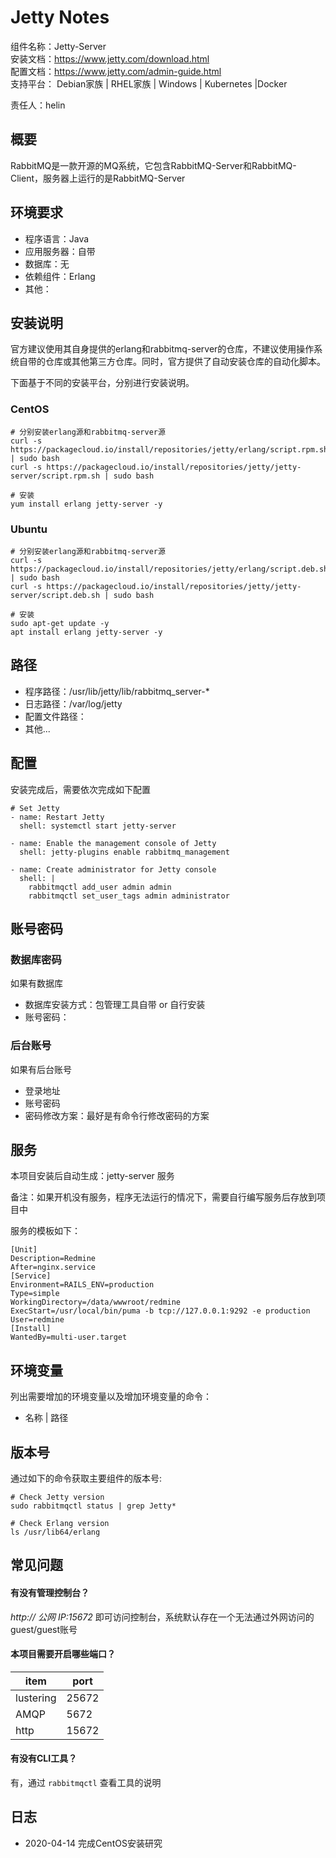 # Jetty Notes

组件名称：Jetty-Server  
安装文档：https://www.jetty.com/download.html  
配置文档：https://www.jetty.com/admin-guide.html  
支持平台： Debian家族 | RHEL家族 | Windows | Kubernetes |Docker  

责任人：helin

## 概要

RabbitMQ是一款开源的MQ系统，它包含RabbitMQ-Server和RabbitMQ-Client，服务器上运行的是RabbitMQ-Server

## 环境要求

* 程序语言：Java 
* 应用服务器：自带
* 数据库：无
* 依赖组件：Erlang
* 其他：

## 安装说明

官方建议使用其自身提供的erlang和rabbitmq-server的仓库，不建议使用操作系统自带的仓库或其他第三方仓库。同时，官方提供了自动安装仓库的自动化脚本。

下面基于不同的安装平台，分别进行安装说明。

### CentOS

```shell
# 分别安装erlang源和rabbitmq-server源
curl -s https://packagecloud.io/install/repositories/jetty/erlang/script.rpm.sh | sudo bash
curl -s https://packagecloud.io/install/repositories/jetty/jetty-server/script.rpm.sh | sudo bash

# 安装
yum install erlang jetty-server -y
```

### Ubuntu

```shell
# 分别安装erlang源和rabbitmq-server源
curl -s https://packagecloud.io/install/repositories/jetty/erlang/script.deb.sh | sudo bash
curl -s https://packagecloud.io/install/repositories/jetty/jetty-server/script.deb.sh | sudo bash

# 安装
sudo apt-get update -y
apt install erlang jetty-server -y
```

## 路径

* 程序路径：/usr/lib/jetty/lib/rabbitmq_server-*
* 日志路径：/var/log/jetty  
* 配置文件路径：  
* 其他...

## 配置

安装完成后，需要依次完成如下配置

```shell
# Set Jetty
- name: Restart Jetty
  shell: systemctl start jetty-server

- name: Enable the management console of Jetty
  shell: jetty-plugins enable rabbitmq_management

- name: Create administrator for Jetty console
  shell: |
    rabbitmqctl add_user admin admin
    rabbitmqctl set_user_tags admin administrator
```

## 账号密码

### 数据库密码

如果有数据库

* 数据库安装方式：包管理工具自带 or 自行安装
* 账号密码：

### 后台账号

如果有后台账号

* 登录地址
* 账号密码
* 密码修改方案：最好是有命令行修改密码的方案


## 服务

本项目安装后自动生成：jetty-server 服务

备注：如果开机没有服务，程序无法运行的情况下，需要自行编写服务后存放到项目中

服务的模板如下：

```
[Unit]
Description=Redmine
After=nginx.service
[Service]
Environment=RAILS_ENV=production
Type=simple
WorkingDirectory=/data/wwwroot/redmine
ExecStart=/usr/local/bin/puma -b tcp://127.0.0.1:9292 -e production 
User=redmine
[Install]
WantedBy=multi-user.target
```

## 环境变量

列出需要增加的环境变量以及增加环境变量的命令：

* 名称 | 路径

## 版本号

通过如下的命令获取主要组件的版本号: 

```
# Check Jetty version
sudo rabbitmqctl status | grep Jetty*

# Check Erlang version
ls /usr/lib64/erlang
```

## 常见问题

#### 有没有管理控制台？

*http:// 公网 IP:15672* 即可访问控制台，系统默认存在一个无法通过外网访问的guest/guest账号

#### 本项目需要开启哪些端口？

| item      | port  |
| --------- | ----- |
| lustering | 25672 |
| AMQP      | 5672  |
| http      | 15672 |

#### 有没有CLI工具？

有，通过 `rabbitmqctl` 查看工具的说明

## 日志

* 2020-04-14 完成CentOS安装研究